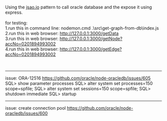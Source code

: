 Using the <a href="https://jsao.io/2017/06/how-to-get-use-and-close-a-db-connection-using-promises/
" target="_blank">jsao.io</a> pattern to call oracle database and the expose it using express.
<br/>
<br/>
for testing:
<br/>
1.run this in command line: nodemon.cmd .\src\get-graph-from-db\index.js
<br/>
2.run this in web browser: <a href="http://127.0.0.1:3000/getData">http://127.0.0.1:3000/getData</a>
<br/>
3.run this in web browser: <a href="http://127.0.0.1:3000/getNode?accNo=0201894993002">http://127.0.0.1:3000/getNode?accNo=0201894993002</a>
<br/>
4.run this in web browser: <a href="http://127.0.0.1:3000/getEdge?accNo=0201894993002">http://127.0.0.1:3000/getEdge?accNo=0201894993002</a>

<br/>
<hr/>
issue: ORA-12516
<a href="https://github.com/oracle/node-oracledb/issues/605">https://github.com/oracle/node-oracledb/issues/605</a>
SQL> show parameter processes
SQL> alter system set processes=150 scope=spfile;
SQL> alter system set sessions=150 scope=spfile;
SQL> shutdown immediate
SQL> startup


<br/>
<hr/>
issue: create connection pool
<a href="https://github.com/oracle/node-oracledb/issues/600">https://github.com/oracle/node-oracledb/issues/600</a>